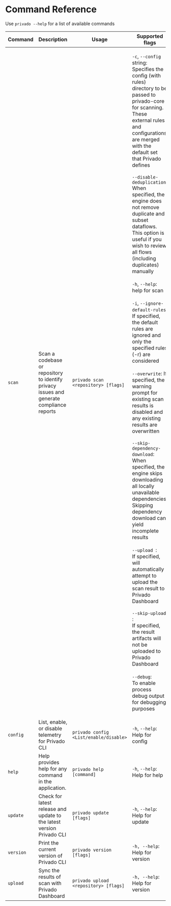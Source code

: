 # Command Reference

Use `privado --help` for a list of available commands

| Command   | Description                                                                              | Usage                                  | Supported flags                                                                                                                                                                                                                                                                                                                                                                                                                                                                                                                                                                                                                                                                                                                                                                                                                                                                                                                                                                                                                                                                                        |
| --------- | ---------------------------------------------------------------------------------------- | -------------------------------------- | ------------------------------------------------------------------------------------------------------------------------------------------------------------------------------------------------------------------------------------------------------------------------------------------------------------------------------------------------------------------------------------------------------------------------------------------------------------------------------------------------------------------------------------------------------------------------------------------------------------------------------------------------------------------------------------------------------------------------------------------------------------------------------------------------------------------------------------------------------------------------------------------------------------------------------------------------------------------------------------------------------------------------------------------------------------------------------------------------------ |
| `scan`    | Scan a codebase or repository to identify privacy issues and generate compliance reports | `privado scan <repository> [flags]`    | <p><code>-c</code>, <code>--config</code> string: Specifies the config (with rules) directory to be passed to privado-core for scanning. These external rules and configurations are merged with the default set that Privado defines<br><br><code>--disable-deduplication</code> When specified, the engine does not remove duplicate and subset dataflows. This option is useful if you wish to review all flows (including duplicates) manually<br><br><code>-h</code>, <code>--help</code>: help for scan<br><br><code>-i</code>, <code>--ignore-default-rules</code>: If specified, the default rules are ignored and only the specified rules (-r) are considered<br><br><code>--overwrite</code>: If specified, the warning prompt for existing scan results is disabled and any existing results are overwritten<br><br><code>--skip-dependency-download</code>: When specified, the engine skips downloading all locally unavailable dependencies. Skipping dependency download can yield incomplete results<br><br> `--upload `: <br>If specified, will automatically attempt to upload the scan result to Privado Dashboard <br><br> `--skip-upload `: <br>If specified, the result artifacts will not be uploaded to Privado Dashboard <br><br> `--debug`: <br>To enable process debug output for debugging purposes |</p> |
| `config`  | List, enable, or disable telemetry for Privado CLI                                       | `privado config <List/enable/disable>` | `-h`, `--help`: Help for config                                                                                                                                                                                                                                                                                                                                                                                                                                                                                                                                                                                                                                                                                                                                                                                                                                                                                                                                                                                                                                                                        |
| `help`    | Help provides help for any command in the application.                                   | `privado help [command]`               | `-h`, `--help`: Help for help                                                                                                                                                                                                                                                                                                                                                                                                                                                                                                                                                                                                                                                                                                                                                                                                                                                                                                                                                                                                                                                                          |
| `update`  | Check for latest release and update to the latest version Privado CLI                    | `privado update [flags]`               | `-h`, `--help`: Help for update                                                                                                                                                                                                                                                                                                                                                                                                                                                                                                                                                                                                                                                                                                                                                                                                                                                                                                                                                                                                                                                                        |
| `version` | Print the current version of Privado CLI                                                 | `privado version [flags]`              | `-h, --help`: Help for version                                                                                                                                                                                                                                                                                                                                                                                                                                                                                                                                                                                                                                                                                                                                                                                                                                                                                                                                                                                                                                                                         |
| `upload` | Sync the results of scan with Privado Dashboard                                                  | `privado upload <repository> [flags]`              | `-h, --help`: Help for version                                                                                                                                                                                                                                                                                                                                                                                                                                                                                                                                                                                                                                                                                                                                                                                                                                                                                                                                                                                                                                                                         |